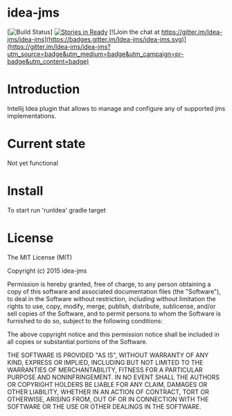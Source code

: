 # idea-jms

[![Build Status](https://travis-ci.org/Idea-jms/idea-jms.svg?branch=master)]
[![Stories in Ready](https://badge.waffle.io/Idea-jms/idea-jms.png?label=ready&title=Ready)](https://waffle.io/Idea-jms/idea-jms)
[![Join the chat at https://gitter.im/Idea-jms/idea-jms](https://badges.gitter.im/Idea-jms/idea-jms.svg)](https://gitter.im/Idea-jms/idea-jms?utm_source=badge&utm_medium=badge&utm_campaign=pr-badge&utm_content=badge)

# Introduction

Intellij Idea plugin that allows to manage and configure any of supported jms implementations.

# Current state

Not yet functional

# Install

To start run 'runIdea' gradle target

# License

The MIT License (MIT)

Copyright (c) 2015 idea-jms

Permission is hereby granted, free of charge, to any person obtaining a copy
of this software and associated documentation files (the "Software"), to deal
in the Software without restriction, including without limitation the rights
to use, copy, modify, merge, publish, distribute, sublicense, and/or sell
copies of the Software, and to permit persons to whom the Software is
furnished to do so, subject to the following conditions:

The above copyright notice and this permission notice shall be included in all
copies or substantial portions of the Software.

THE SOFTWARE IS PROVIDED "AS IS", WITHOUT WARRANTY OF ANY KIND, EXPRESS OR
IMPLIED, INCLUDING BUT NOT LIMITED TO THE WARRANTIES OF MERCHANTABILITY,
FITNESS FOR A PARTICULAR PURPOSE AND NONINFRINGEMENT. IN NO EVENT SHALL THE
AUTHORS OR COPYRIGHT HOLDERS BE LIABLE FOR ANY CLAIM, DAMAGES OR OTHER
LIABILITY, WHETHER IN AN ACTION OF CONTRACT, TORT OR OTHERWISE, ARISING FROM,
OUT OF OR IN CONNECTION WITH THE SOFTWARE OR THE USE OR OTHER DEALINGS IN THE
SOFTWARE.



